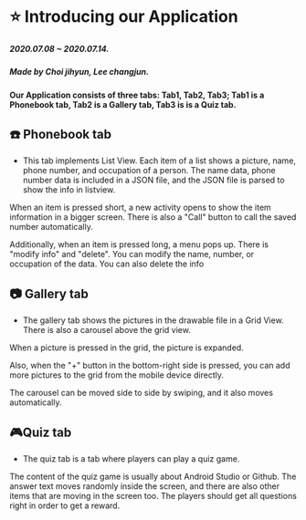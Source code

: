 # :star: Introducing our Application

##### 2020.07.08 ~ 2020.07.14.

##### Made by Choi jihyun, Lee changjun.

#### Our Application consists of three tabs: Tab1, Tab2, Tab3; Tab1 is a Phonebook tab, Tab2 is a Gallery tab, Tab3 is is a Quiz tab.



## :phone: Phonebook tab

- This tab implements List View. Each item of a list shows a picture, name, phone number, and occupation of a person. The name data, phone number data is included in a JSON file, and the JSON file is parsed to show the info in listview.

When an item is pressed short, a new activity opens to show the item information in a bigger screen. There is also a "Call" button to call the saved number automatically.

 Additionally, when an item is pressed long, a menu pops up. There is "modify info" and "delete". You can modify the name, number, or occupation of the data. You can also delete the info



## :camera: Gallery tab

- The gallery tab shows the pictures in the drawable file in a Grid View. There is also a carousel above the grid view.

When a picture is pressed in the grid, the picture is expanded. 

Also, when the "+" button in the bottom-right side is pressed, you can add more pictures to the grid from the mobile device directly.

The carousel can be moved side to side by swiping, and it also moves automatically.



## :video_game:Quiz tab

- The quiz tab is a tab where players can play a quiz game. 

The content of the quiz game is usually about Android Studio or Github. The answer text moves randomly inside the screen, and there are also other items that are moving in the screen too. The players should get all questions right in order to get a reward. 
